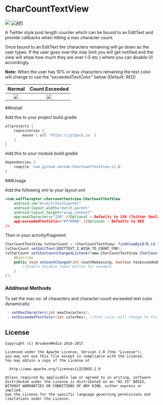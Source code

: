 # CharCountTextView

[![](https://img.shields.io/badge/license-Apache%20License%202.0-blue.svg)](https://www.apache.org/licenses/LICENSE-2.0.html)
<a target="_blank" href="https://developer.android.com/reference/android/os/Build.VERSION_CODES.html#ICE_CREAM_SANDWICH"><img src="https://img.shields.io/badge/API-14%2B-blue.svg?style=flat" alt="API" /></a> 

A Twitter style post length counter which can be bound to an EditText and provide callbacks when hitting a max character count.

Once bound to an EditText the characters remaining will go down as the user types. If the user goes over the max limit
you will get notified and the view will show how much they are over (-5 etc.) where you can disable UI accordingly.

**Note:** When the user has 10% or less characters remaining the text color will change to use the "exceededTextColor" 
below (Default: RED)

Normal             |  Count Exceeded
:-------------------------:|:-------------------------:
![](http://i.imgur.com/VgpFwfy.png)  |  ![](http://i.imgur.com/A3NK4wC.png)


##Install

Add this to your project build.gradle
``` gradle
allprojects {
    repositories {
        maven { url 'https://jitpack.io' }
    }
}
```

Add this to your module build.gradle

``` gradle
dependencies {
    compile 'com.github.xbroak:CharCountTextView:v1.0'
}
```
###Usage

Add the following xml to your layout xml

```  xml
<com.wafflecopter.charcounttextview.CharCountTextView
    android:id="@+id/tvTextCounter"
    android:layout_width="match_parent"
    android:layout_height="wrap_content"
    app:maxCharacters="150" //Optional - Defaults to 150 (Twitter Emulation)
    app:exceededTextColor="#ff0000" //Optional - Defaults to RED
/> 
```

Then in your activity/fragment:

```java
CharCountTextView tvCharCount = (CharCountTextView) findViewById(R.id.tvTextCounter);
tvCharCount.setEditText(EDITTEXT_I_WISH_TO_COUNT_FOR);
tvCharCount.setCharCountChangedListener(new CharCountTextView.CharCountChangedListener() {
    @Override
    public void onCountChanged(int countRemaining, boolean hasExceededLimit) {
        //Enable disable tweet button for example
    }
});
```

### Additonal Methods
To set the max no. of characters and character count exceeded text color dynamically:

```java
 - setMaxCharacters(int maxCharacters); 
 - setExceededTextColor(int colorRes); //Font color will change to this when count has 10% or less remaining
```


## License

```
Copyright (c) BroakenMedia 2016-2017

Licensed under the Apache License, Version 2.0 (the "License");
you may not use this file except in compliance with the License.
You may obtain a copy of the License at

  http://www.apache.org/licenses/LICENSE-2.0

Unless required by applicable law or agreed to in writing, software
distributed under the License is distributed on an "AS IS" BASIS,
WITHOUT WARRANTIES OR CONDITIONS OF ANY KIND, either express or implied.
See the License for the specific language governing permissions and
limitations under the License.
```
